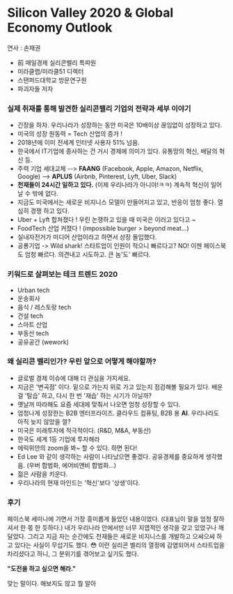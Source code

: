 # Silicon Valley 2020 & Global Economy Outlook
연사 : 손재권
- 前 매일경제 실리콘밸리 특파원
- 미라클랩/미라클51 디렉터
- 스탠퍼드대학교 방문연구원
- 파괴자들 저자

### 실제 취재를 통해 발견한 실리콘밸리 기업의 전략과 세부 이야기
- 긴장을 하자. 우리나라가 성장하는 동안 미국은 10배이상 끊임없이 성장하고 있다.
- 미국의 성장 원동력 = Tech 산업의 증가 !
- 2018년에 이미 전세계 인터넷 사용자 51% 넘음.
- 한국에서 IT기업에 종사하는 건 거시 경제에 의미가 있다. 유통망의 혁신, 배달의 혁신 등.
- 주력 기업 세대교체 --> **FAANG** (Facebook, Apple, Amazon, Netflix, Google) --> **APLUS** (Airbnb, Pinterest, Lyft, Uber, Slack)
- **천재들이 24시간 일하고 있다.** (이제 우리나라가 아니야!ㅋㅋ) 계속적 혁신이 일어날 수 밖에 없다.
- 지금도 미국에서는 새로운 비지니스 모델이 만들어지고 있고, 반응이 엄청 좋다. 열심히 경쟁 하고 있다.
- Uber + Lyft 합쳐졌다 ! 우린 논쟁하고 있을 때 미국은 이러고 있다고 ~
- FoodTech 산업 커졌다 ! (impossible burger > beyond meat...)
- 실내자전거가 미디어 산업이라고 하면서 상장 돌입했다.
- 공룡기업 -> Wild shark! 스타트업이 인원이 적으니 빠르다고? NO! 이젠 페이스북도 엄청 빠르다. 의견내고 시도하고. 큰 놈'도' 빠르다.

### 키워드로 살펴보는 테크 트렌드 2020
- Urban tech
- 운송회사
- 음식 / 레스토랑 tech
- 건설 tech
- 스마트 산업
- 부동산 tech
- 공유공간 (wework)

### 왜 실리콘 벨리인가? 우린 앞으로 어떻게 해야할까?
- 글로벌 경제 이슈에 대해 더 관심을 가지세요.
- 지금은 '변곡점' 이다. 밑으로 가는지 위로 가고 있는지 점검해볼 필요가 있다. 배운 걸 '탈습' 하고,
다시 한 번 '재습' 하는 시기가 아닐까?
- 옛날꺼 따라해도 요즘 세대에 맞춰서 나오면 엄청 성장할 수 있다.
- 엄청나게 성장한는 B2B 엔터프라이즈. 클라우드 컴퓨팅, B2B 용 **AI**. 우리나라도 아직 늦지 않았을 껄?
- 미국은 미래투자에 적극적이다. (R&D, M&A, 부동산)
- 한국도 세계 1등 기업에 투자해라
- 에릭위안의 zoom을 봐~ 할 수 있다. 하면 된다!
- Ed Lee 와 같이 생각하는 사람이 나타났으면 좋겠다. 공유경제를 중요하게 생각했음. (우버 합법화, 에어비앤비 합법화...)
- 젊은 사람을 키운다.
- 우리나라의 현재 마인드는 '혁신'보다 '상생'이다.

### 후기
페이스북 세미나에 가면서 가장 흥미롭게 들었던 내용이었다. (대표님이 말을 엄청 잘하셔서 한 몫 한 듯하다.)
내가 우리나라 안에서만 너무 지엽적인 생각을 갖고 있었구나 깨달았다. 그리고 지금 자는 순간에도 천재들은 새로운 비지니스를 개발하고 으쌰으쌰 하고 있다는 사실이 무섭기도 했다. :flushed:
이런 실리콘 벨리의 열정에 감염되어서 스타트업을 차리셨다고 하니, 그 분위기를 겪어보고 싶기도 했다.

**"도전을 하고 싶으면 해라."**

맞는 말이다. 해보지도 않고 뭘 알아
